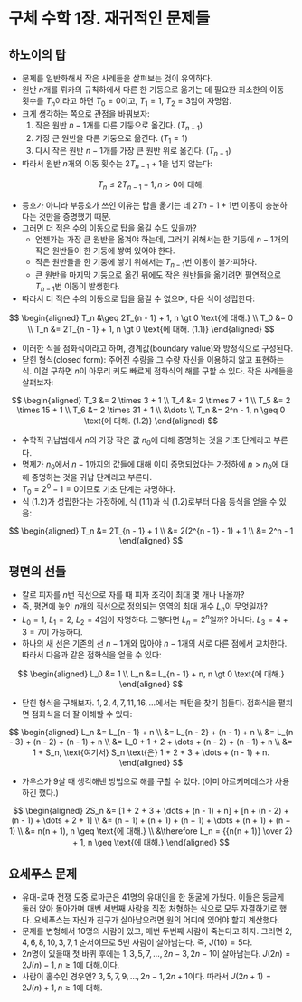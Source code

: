 # 구체 수학 1장. 재귀적인 문제들

## 하노이의 탑

* 문제를 일반화해서 작은 사례들을 살펴보는 것이 유익하다.
* 원반 $n$개를 뤼카의 규칙하에서 다른 한 기둥으로 옮기는 데 필요한 최소한의 이동 횟수를 $T_n$이라고 하면 $T_0 = 0$이고, $T_1 = 1$, $T_2 = 3$임이 자명함.
* 크게 생각하는 쪽으로 관점을 바꿔보자:
  1. 작은 원반 $n - 1$개를 다른 기둥으로 옮긴다. ($T_{n - 1}$)
  1. 가장 큰 원반을 다른 기둥으로 옮긴다. ($T_1 = 1$)
  1. 다시 작은 원반 $n - 1$개를 가장 큰 원반 위로 옮긴다. ($T_{n - 1}$)
* 따라서 원반 $n$개의 이동 횟수는 $2T_{n - 1} + 1$을 넘지 않는다:

$$
T_n \leq 2T_{n - 1} + 1, n \gt 0 \text{에 대해.}
$$

* 등호가 아니라 부등호가 쓰인 이유는 탑을 옮기는 데 $2T{n - 1} + 1$번 이동이 충분하다는 것만을 증명했기 때문.
* 그러면 더 적은 수의 이동으로 탑을 옮길 수도 있을까?
  * 언젠가는 가장 큰 원반을 옮겨야 하는데, 그러기 위해서는 한 기둥에 $n - 1$개의 작은 원반들이 한 기둥에 쌓여 있어야 한다.
  * 작은 원반들을 한 기둥에 쌓기 위해서는 $T_{n - 1}$번 이동이 불가피하다.
  * 큰 원반을 마지막 기둥으로 옮긴 뒤에도 작은 원반들을 옮기려면 필연적으로 $T_{n - 1}$번 이동이 발생한다.
* 따라서 더 적은 수의 이동으로 탑을 옮길 수 없으며, 다음 식이 성립한다:

$$
\begin{aligned}
T_n &\geq 2T_{n - 1} + 1, n \gt 0 \text{에 대해.} \\
T_0 &= 0 \\
T_n &= 2T_{n - 1} + 1, n \gt 0 \text{에 대해. (1.1)}
\end{aligned}
$$

* 이러한 식을 점화식이라고 하며, 경계값(boundary value)와 방정식으로 구성된다.
* 닫힌 형식(closed form): 주어진 수량을 그 수량 자신을 이용하지 않고 표현하는 식. 이걸 구하면 $n$이 아무리 커도 빠르게 점화식의 해를 구할 수 있다. 작은 사례들을 살펴보자:

$$
\begin{aligned}
T_3 &= 2 \times 3 + 1 \\
T_4 &= 2 \times 7 + 1 \\
T_5 &= 2 \times 15 + 1 \\
T_6 &= 2 \times 31 + 1 \\
&\dots \\
T_n &= 2^n - 1, n \geq 0 \text{에 대해. (1.2)}
\end{aligned}
$$

* 수학적 귀납법에서 $n$의 가장 작은 값 $n_0$에 대해 증명하는 것을 기초 단계라고 부른다.
* 명제가 $n_0$에서 $n - 1$까지의 값들에 대해 이미 증명되었다는 가정하에 $n \gt n_0$에 대해 증명하는 것을 귀납 단계라고 부른다.
* $T_0 = 2^0 - 1 = 0$이므로 기초 단계는 자명하다.
* 식 (1.2)가 성립한다는 가정하에, 식 (1.1)과 식 (1.2)로부터 다음 등식을 얻을 수 있음:

$$
\begin{aligned}
T_n &= 2T_{n - 1} + 1 \\
&= 2(2^{n - 1} - 1) + 1 \\
&= 2^n - 1
\end{aligned}
$$

## 평면의 선들

* 칼로 피자를 $n$번 직선으로 자를 때 피자 조각이 최대 몇 개나 나올까?
* 즉, 평면에 놓인 $n$개의 직선으로 정의되는 영역의 최대 개수 $L_n$이 무엇일까?
* $L_0 = 1$, $L_1 = 2$, $L_2 = 4$임이 자명하다. 그렇다면 $L_n = 2^n$일까? 아니다. $L_3 = 4 + 3 = 7$이 가능하다.
* 하나의 새 선은 기존의 선 $n - 1$개와 많아야 $n - 1$개의 서로 다른 점에서 교차한다. 따라서 다음과 같은 점화식을 얻을 수 있다:

$$
\begin{aligned}
L_0 &= 1 \\
L_n &= L_{n - 1} + n, n \gt 0 \text{에 대해.}
\end{aligned}
$$

* 닫힌 형식을 구해보자. $1, 2, 4, 7, 11, 16, ...$에서는 패턴을 찾기 힘들다. 점화식을 펼치면 점화식을 더 잘 이해할 수 있다:

$$
\begin{aligned}
L_n &= L_{n - 1} + n \\
&= L_{n - 2} + (n - 1) + n \\
&= L_{n - 3} + (n - 2) + (n - 1) + n \\
&= L_0 + 1 + 2 + \dots + (n - 2) + (n - 1) + n \\
&= 1 + S_n, \text{여기서} S_n \text{은} 1 + 2 + 3 + \dots + (n - 1) + n.
\end{aligned}
$$

* 가우스가 9살 때 생각해낸 방법으로 해를 구할 수 있다. (이미 아르키메데스가 사용하긴 했다.)

$$
\begin{aligned}
2S_n &= [1 + 2 + 3 + \dots + (n - 1) + n] + [n + (n - 2) + (n - 1) + \dots + 2 + 1] \\
&= (n + 1) + (n + 1) + (n + 1) + \dots + (n + 1) + (n + 1) \\
&= n(n + 1), n \geq \text{에 대해.} \\
&\therefore L_n = {{n(n + 1)} \over 2} + 1, n \geq \text{에 대해.}
\end{aligned}
$$

## 요세푸스 문제

* 유대-로마 전쟁 도중 로마군은 41명의 유대인을 한 동굴에 가뒀다. 이들은 둥글게 둘러 앉아 돌아가며 매번 세번째 사람을 직접 처형하는 식으로 모두 자결하기로 했다. 요세푸스는 자신과 친구가 살아남으려면 원의 어디에 있어야 할지 계산했다.
* 문제를 변형해서 10명의 사람이 있고, 매번 두번째 사람이 죽는다고 하자. 그러면 $2, 4, 6, 8, 10, 3, 7, 1$ 순서이므로 5번 사람이 살아남는다. 즉, $J(10) = 5$다.
* $2n$명이 있을때 첫 바퀴 후에는 $1, 3, 5, 7, \dots, 2n - 3, 2n - 1$이 살아남는다. $J(2n) = 2J(n) - 1, n \geq 1 \text{에 대해.}$이다.
* 사람이 홀수인 경우엔? $3, 5, 7, 9, \dots, 2n - 1, 2n + 1$이다. 따라서 $J(2n + 1) = 2J(n) + 1, n \geq 1 \text{에 대해.}$
